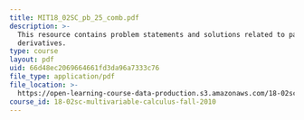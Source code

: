 ```yaml
---
title: MIT18_02SC_pb_25_comb.pdf
description: >-
  This resource contains problem statements and solutions related to partial
  derivatives.
type: course
layout: pdf
uid: 66d48ec2069664661fd3da96a7333c76
file_type: application/pdf
file_location: >-
  https://open-learning-course-data-production.s3.amazonaws.com/18-02sc-multivariable-calculus-fall-2010/66d48ec2069664661fd3da96a7333c76_MIT18_02SC_pb_25_comb.pdf
course_id: 18-02sc-multivariable-calculus-fall-2010
---
```

